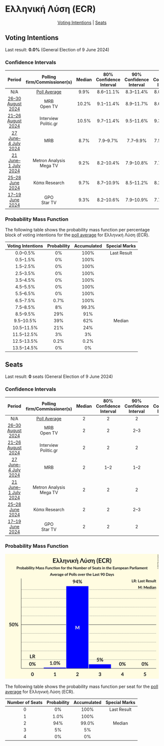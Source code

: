 # Ελληνική Λύση (ECR)

<p align="center"><a href="#voting-intentions">Voting Intentions</a> | <a href="#seats">Seats</a></p>

## Voting Intentions

Last result: **0.0%** (General Election of 9 June 2024)

### Confidence Intervals

| Period     | Polling firm/Commissioner(s) | Median | 80% Confidence Interval | 90% Confidence Interval | 95% Confidence Interval | 99% Confidence Interval |
|:----------:|:----------------:|:-----------:|:-----------------------:|:-----------------------:|:-----------------------:|:-----------------------:|
| N/A | [Poll Average](average.html) | 9.9% | 8.6–11.1% | 8.3–11.4% | 8.0–11.7% | 7.5–12.2% |
| [26–30 August 2024](2024-08-30-MRB.html) | MRB <br> Open TV | 10.2% | 9.1–11.4% | 8.9–11.7% | 8.6–12.0% | 8.2–12.6% |
| [21–26 August 2024](2024-08-26-Interview.html) | Interview <br> Politic.gr | 10.5% | 9.7–11.4% | 9.5–11.6% | 9.3–11.8% | 9.0–12.2% |
| [27 June–4 July 2024](2024-07-04-MRB.html) | MRB | 8.7% | 7.9–9.7% | 7.7–9.9% | 7.5–10.2% | 7.1–10.7% |
| [21 June–1 July 2024](2024-07-01-MetronAnalysis.html) | Metron Analysis <br> Mega TV | 9.2% | 8.2–10.4% | 7.9–10.8% | 7.7–11.1% | 7.2–11.6% |
| [25–28 June 2024](2024-06-28-ΚάπαResearch.html) | Κάπα Research | 9.7% | 8.7–10.9% | 8.5–11.2% | 8.2–11.4% | 7.8–12.0% |
| [17–19 June 2024](2024-06-19-GPO.html) | GPO <br> Star TV | 9.3% | 8.2–10.6% | 7.9–10.9% | 7.7–11.2% | 7.2–11.9% |

### Probability Mass Function

The following table shows the probability mass function per percentage block of voting intentions for the [poll average](average.html) for Ελληνική Λύση (ECR).

| Voting Intentions | Probability | Accumulated | Special Marks |
|:-----------------:|:-----------:|:-----------:|:-------------:|
| 0.0–0.5% | 0% | 100% | Last Result |
| 0.5–1.5% | 0% | 100% |  |
| 1.5–2.5% | 0% | 100% |  |
| 2.5–3.5% | 0% | 100% |  |
| 3.5–4.5% | 0% | 100% |  |
| 4.5–5.5% | 0% | 100% |  |
| 5.5–6.5% | 0% | 100% |  |
| 6.5–7.5% | 0.7% | 100% |  |
| 7.5–8.5% | 8% | 99.3% |  |
| 8.5–9.5% | 29% | 91% |  |
| 9.5–10.5% | 39% | 62% | Median |
| 10.5–11.5% | 21% | 24% |  |
| 11.5–12.5% | 3% | 3% |  |
| 12.5–13.5% | 0.2% | 0.2% |  |
| 13.5–14.5% | 0% | 0% |  |


## Seats

Last result: **0** seats (General Election of 9 June 2024)

### Confidence Intervals

| Period     | Polling firm/Commissioner(s) | Median | 80% Confidence Interval | 90% Confidence Interval | 95% Confidence Interval | 99% Confidence Interval |
|:----------:|:----------------:|:------:|:-----------------------:|:-----------------------:|:-----------------------:|:-----------------------:|
| N/A | [Poll Average](average.html) | 2 | 2 | 2 | 2–3 | 1–3 |
| [26–30 August 2024](2024-08-30-MRB.html) | MRB <br> Open TV | 2 | 2 | 2–3 | 2–3 | 2–3 |
| [21–26 August 2024](2024-08-26-Interview.html) | Interview <br> Politic.gr | 2 | 2 | 2 | 2–3 | 2–3 |
| [27 June–4 July 2024](2024-07-04-MRB.html) | MRB | 2 | 1–2 | 1–2 | 1–2 | 1–2 |
| [21 June–1 July 2024](2024-07-01-MetronAnalysis.html) | Metron Analysis <br> Mega TV | 2 | 2 | 2 | 1–2 | 1–3 |
| [25–28 June 2024](2024-06-28-ΚάπαResearch.html) | Κάπα Research | 2 | 2 | 2–3 | 2–3 | 2–3 |
| [17–19 June 2024](2024-06-19-GPO.html) | GPO <br> Star TV | 2 | 2 | 2 | 2 | 1–3 |

### Probability Mass Function

![Graph with seats probability mass function not yet produced](average-seats-pmf-ελληνικήλύσηecr.png "Seats Probability Mass Function")

The following table shows the probability mass function per seat for the [poll average](average.html) for Ελληνική Λύση (ECR).

| Number of Seats | Probability | Accumulated | Special Marks |
|:---------------:|:-----------:|:-----------:|:-------------:|
| 0 | 0% | 100% | Last Result |
| 1 | 1.0% | 100% |  |
| 2 | 94% | 99.0% | Median |
| 3 | 5% | 5% |  |
| 4 | 0% | 0% |  |


